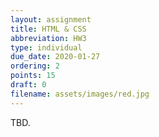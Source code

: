 ```yaml
---
layout: assignment
title: HTML & CSS
abbreviation: HW3
type: individual
due_date: 2020-01-27
ordering: 2
points: 15
draft: 0
filename: assets/images/red.jpg
---
```


TBD.